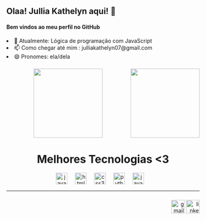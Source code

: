 <h2 align="left">Olaa! Jullia Kathelyn aqui! 👋 </h2>
<h4>Bem vindos ao meu perfil no GitHub</h3>
<li>🌱 Atualmente: Lógica de programação com JavaScript </li>
<li>📫 Como chegar até mim : julliakathelyn07@gmail.com</li>
<li>😄 Pronomes: ela/dela</li>

###

<div align="center">
  <img  height="180em" src="https://github-readme-stats.vercel.app/api?username=julliakathelyn&show_icons=true&theme=midnight-purple&include_all_commits=true&count_private=true"/>
<img align="right" height="180em" src="https://github-readme-stats.vercel.app/api/top-langs/?username=julliakathelyn&layout=compact&langs_count=16&theme=midnight-purple"/>
</div>

###


###
<h1 align="center">Melhores Tecnologias <3</h1>
<div align="center">
  <img src="https://cdn.jsdelivr.net/gh/devicons/devicon/icons/javascript/javascript-original.svg" height="30" alt="javascript logo"  />
  <img width="12" />
  <img src="https://cdn.jsdelivr.net/gh/devicons/devicon/icons/html5/html5-original.svg" height="30" alt="html5 logo"  />
  <img width="12" />
  <img src="https://cdn.jsdelivr.net/gh/devicons/devicon/icons/css3/css3-original.svg" height="30" alt="css3 logo"  />
  <img width="12" />
  <img src="https://cdn.jsdelivr.net/gh/devicons/devicon/icons/python/python-original.svg" height="30" alt="python logo"  />
  <img width="12" />
  <img src="https://cdn.jsdelivr.net/gh/devicons/devicon@latest/icons/java/java-original.svg" height="30" alt="java"/>
  <img width="12" />
     
  
</div><hr>

###

<div align="right">
  
  <img src="https://img.shields.io/static/v1?message=Gmail&logo=gmail&label=&color=D14836&logoColor=white&labelColor=&style=for-the-badge" height="35" alt="gmail logo"  />
  <a href="https://www.linkedin.com/in/jullia-kathelyn-85116a233/">
  <img src="https://img.shields.io/static/v1?message=LinkedIn&logo=linkedin&label=&color=0077B5&logoColor=white&labelColor=&style=for-the-badge" height="35" alt="linkedin logo"  />
  </a>
</div>

###

<br clear="both">


###
